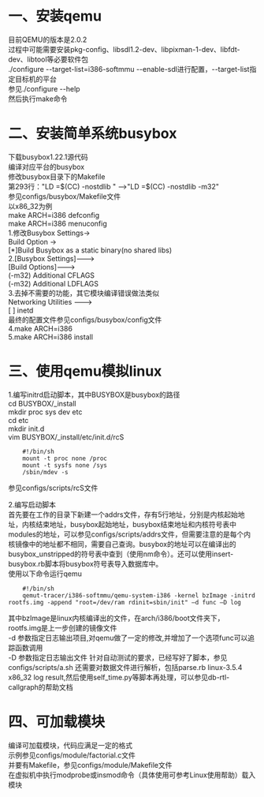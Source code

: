 一、安装qemu
=
目前QEMU的版本是2.0.2  
过程中可能需要安装pkg-config、libsdl1.2-dev、libpixman-1-dev、libfdt-dev、libtool等必要软件包  
./configure --target-list=i386-softmmu --enable-sdl进行配置，--target-list指定目标机的平台  
参见./configure --help  
然后执行make命令

二、安装简单系统busybox
=
下载busybox1.22.1源代码  
编译对应平台的busybox  
修改busybox目录下的Makefile  
第293行："LD =$(CC) -nostdlib " -->"LD =$(CC) -nostdlib -m32"  
参见configs/busybox/Makefile文件  
以x86_32为例  
make ARCH=i386 defconfig  
make ARCH=i386 menuconfig  
1.修改Busybox Settings->  
		Build Option ->   
			[*]Build Busybox as a static binary(no shared libs)  
2.[Busybox Settings]--->  
	[Build Options]--->  
		(-m32) Additional CFLAGS  
        (-m32) Additional LDFLAGS  
3.去掉不需要的功能，其它模块编译错误做法类似  
  Networking Utilities --->  
      [ ] inetd   
最终的配置文件参见configs/busybox/config文件  
4.make ARCH=i386  
5.make ARCH=i386 install

三、使用qemu模拟linux
=
1.编写initrd启动脚本，其中BUSYBOX是busybox的路径  
cd  BUSYBOX/_install  
mkdir proc sys dev etc  
cd etc  
mkdir init.d  
vim BUSYBOX/_install/etc/init.d/rcS
```
	#!/bin/sh
	mount -t proc none /proc
	mount -t sysfs none /sys
	/sbin/mdev -s
```
参见configs/scripts/rcS文件        
               
2.编写启动脚本  
首先要在工作的目录下新建一个addrs文件，存有5行地址，分别是内核起始地址，内核结束地址，busybox起始地址，busybox结束地址和内核符号表中modules的地址，可以参见configs/scripts/addrs文件，但需要注意的是每个内核镜像中的地址都不相同，需要自己查询。busybox的地址可以在编译出的busybox_unstripped的符号表中查到（使用nm命令）。还可以使用insert-busybox.rb脚本将busybox符号表导入数据库中。  
使用以下命令运行qemu 
``` 
	#!/bin/sh
	qemut-tracer/i386-softmmu/qemu-system-i386 -kernel bzImage -initrd rootfs.img -append "root=/dev/ram rdinit=sbin/init" –d func –D log
``` 
其中bzImage是linux内核编译出的文件，在arch/i386/boot文件夹下，rootfs.img是上一步创建的镜像文件  
-d 参数指定日志输出项目,对qemu做了一定的修改,并增加了一个选项func可以追踪函数调用  
-D 参数指定日志输出文件
针对自动测试的要求，已经写好了脚本，参见configs/scripts/a.sh
还需要对数据文件进行解析，包括parse.rb linux-3.5.4 x86_32 log result,然后使用self_time.py等脚本再处理，可以参见db-rtl-callgraph的帮助文档 

四、可加载模块
=
编译可加载模块，代码应满足一定的格式  
示例参见configs/module/factorial.c文件  
并要有Makefile，参见configs/module/Makefile文件   
在虚拟机中执行modprobe或insmod命令（具体使用可参考Linux使用帮助）载入模块
